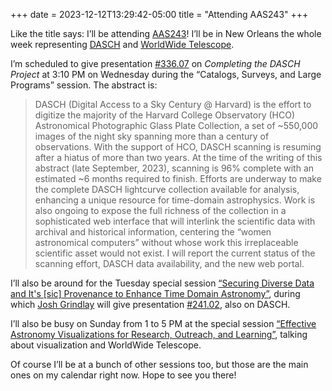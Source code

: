 +++
date = 2023-12-12T13:29:42-05:00
title = "Attending AAS243"
+++

Like the title says: I’ll be attending [AAS243]! I’ll be in New Orleans the whole
week representing [DASCH] and [WorldWide Telescope][wwt].

[AAS243]: https://aas.org/meetings/aas243
[DASCH]: https://dasch.cfa.harvard.edu/
[wwt]: https://worldwidetelescope.org/home/

<!-- more -->

I’m scheduled to give presentation [#336.07][talk] on *Completing the DASCH
Project* at 3:10 PM on Wednesday during the “Catalogs, Surveys, and Large
Programs” session. The abstract is:

[talk]: https://submissions.mirasmart.com/AAS243/Itinerary/PresentationDetail.aspx?evdid=392

> DASCH (Digital Access to a Sky Century @ Harvard) is the effort to digitize
> the majority of the Harvard College Observatory (HCO) Astronomical
> Photographic Glass Plate Collection, a set of ~550,000 images of the night sky
> spanning more than a century of observations. With the support of HCO, DASCH
> scanning is resuming after a hiatus of more than two years. At the time of the
> writing of this abstract (late September, 2023), scanning is 96% complete with
> an estimated ~6 months required to finish. Efforts are underway to make the
> complete DASCH lightcurve collection available for analysis, enhancing a
> unique resource for time-domain astrophysics. Work is also ongoing to expose
> the full richness of the collection in a sophisticated web interface that will
> interlink the scientific data with archival and historical information,
> centering the “women astronomical computers” without whose work this
> irreplaceable scientific asset would not exist. I will report the current
> status of the scanning effort, DASCH data availability, and the new web
> portal.

I’ll also be around for the Tuesday special session [“Securing Diverse Data and
It's [sic] Provenance to Enhance Time Domain Astronomy”][ss], during which [Josh
Grindlay][josh] will give presentation [#241.02][jtalk], also on DASCH.

[ss]: https://submissions.mirasmart.com/AAS243/Itinerary/EventDetail.aspx?evt=76
[josh]: https://astronomy.fas.harvard.edu/people/josh_grindlay
[jtalk]: https://submissions.mirasmart.com/AAS243/Itinerary/PresentationDetail.aspx?evdid=278

I’ll also be busy on Sunday from 1 to 5 PM at the special session [“Effective
Astronomy Visualizations for Research, Outreach, and Learning”][viz], talking
about visualization and WorldWide Telescope.

[viz]: https://submissions.mirasmart.com/AAS243/Itinerary/EventDetail.aspx?evt=23

Of course I’ll be at a bunch of other sessions too, but those are the main ones
on my calendar right now. Hope to see you there!
